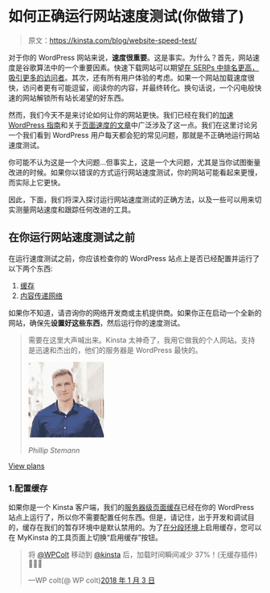 # 如何正确运行网站速度测试(你做错了)

> 原文：<https://kinsta.com/blog/website-speed-test/>

对于你的 WordPress 网站来说，**速度很重要**。这是事实。为什么？首先，网站速度是谷歌算法中的一个重要因素。快速下载网站可以期望[在 SERPs 中排名更高，吸引更多的访问者](https://kinsta.com/blog/what-does-seo-stand-for/)。其次，还有所有用户体验的考虑。如果一个网站加载速度很快，访问者更有可能逗留，阅读你的内容，并最终转化。换句话说，一个闪电般快速的网站解锁所有站长渴望的好东西。

然而，我们今天不是来讨论如何让你的网站更快。我们已经在我们的[加速 WordPress 指南](https://kinsta.com/learn/speed-up-wordpress/)和关于[页面速度的文章](https://kinsta.com/learn/page-speed/)中广泛涉及了这一点。我们在这里讨论另一个我们看到 WordPress 用户每天都会犯的常见问题，那就是不正确地运行网站速度测试。

你可能不认为这是一个大问题…但事实上，这是一个大问题，尤其是当你试图衡量改进的时候。如果你以错误的方式运行网站速度测试，你的网站可能看起来更慢，而实际上它更快。

因此，下面，我们将深入探讨运行网站速度测试的正确方法，以及一些可以用来切实测量网站速度和跟踪任何改进的工具。

## 在你运行网站速度测试之前

在运行速度测试之前，你应该检查你的 WordPress 站点上是否已经配置并运行了以下两个东西:

1.  [缓存](#caching)
2.  [内容传递网络](#cdn)

如果你不知道，请咨询你的网络开发商或主机提供商。如果你正在启动一个全新的网站，确保先**设置好这些东西**，然后运行你的速度测试。





> 需要在这里大声喊出来。Kinsta 太神奇了，我用它做我的个人网站。支持是迅速和杰出的，他们的服务器是 WordPress 最快的。
> 
> <footer class="wp-block-kinsta-client-quote__footer">
> 
> ![A picture of Phillip Stemann looking into the camera wearing a blue button down shirt](img/12b77bdcd297e9bf069df2f3413ad833.png)
> 
> <cite class="wp-block-kinsta-client-quote__cite">Phillip Stemann</cite></footer>

[View plans](https://kinsta.com/plans/)

### 1.配置缓存

如果你是一个 Kinsta 客户端，我们的[服务器级页面缓存](https://kinsta.com/blog/wordpress-cache/)已经在你的 WordPress 站点上运行了，所以你不需要配置任何东西。但是，请记住，出于开发和调试目的，缓存在我们的暂存环境中是默认禁用的。为了[在分段环境](https://kinsta.com/help/staging-environment/#1-page-cache-settings-for-staging-sites)上启用缓存，您可以在 MyKinsta 的工具页面上切换“启用缓存”按钮。

> 将 [@WPColt](https://twitter.com/WPColt?ref_src=twsrc%5Etfw) 移动到 [@kinsta](https://twitter.com/kinsta?ref_src=twsrc%5Etfw) 后，加载时间瞬间减少 37%！(无缓存插件)🚀🚀🚀
> 
> —WP colt(@ WP colt)[2018 年 1 月 3 日](https://twitter.com/WPColt/status/948585957757988865?ref_src=twsrc%5Etfw)